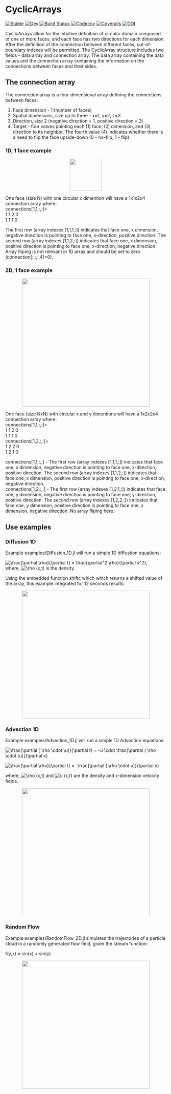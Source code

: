 # CyclicArrays


[![Stable](https://img.shields.io/badge/docs-stable-blue.svg)](https://udistr.github.io/CyclicArrays.jl/stable)
[![Dev](https://img.shields.io/badge/docs-dev-blue.svg)](https://udistr.github.io/CyclicArrays.jl/dev)
[![Build Status](https://travis-ci.org/udistr/CyclicArrays.jl.svg?branch=master)](https://travis-ci.org/udistr/CyclicArrays.jl)
[![Codecov](https://codecov.io/gh/udistr/CyclicArrays.jl/branch/master/graph/badge.svg)](https://codecov.io/gh/udistr/CyclicArrays.jl)
[![Coveralls](https://coveralls.io/repos/github/udistr/CyclicArrays.jl/badge.svg?branch=master)](https://coveralls.io/github/udistr/CyclicArrays.jl?branch=master)
[![DOI](https://zenodo.org/badge/248079407.svg)](https://zenodo.org/badge/latestdoi/248079407)



CyclicArrays allow for the intuitive definition of circular domain composed of one or more faces, and each face has two directions for each dimension. After the definition of the connection between different faces, out-of-boundary indexes will be permitted. The CyclicArray structure includes two fields - data array and connection array. The data array containing the data values and the connection array containing the information on the connections between faces and their sides.

## The connection array

The connection array is a four-dimensional array defining the connections between faces:
1. Face dimension - 1:(number of faces)
2. Spatial dimensions, size up to three - x=1, y=2, z=3
3. Direction, size 2 (negative direction = 1, positive direction = 2)
4. Target - four values pointing each (1) face, (2) dimension, and (3) direction to its neighbor. The fourth value (4) indicates whether there is a need to flip the face upside-down (0 - no-flip, 1 - flip).

### 1D, 1 face example

<p align="center"><img src="Images/CyclicArrayExample1D.png" height=100></p>

One face (size N) with one circular x dimention will have a 1x1x2x4 connection array where:  
connections[1,1,:,:]=  
 1  1  2  0  
 1  1  1  0  

 The first row (array indexes [1,1,1,:]) indicates that face one, x dimension, negative direction is pointing to face one, x-direction, positive direction. The second row (array indexes [1,1,2,:]) indicates that face one, x dimension, positive direction is pointing to face one, x-direction, negative direction. Array fliping is not relevant in 1D array and should be set to zero (connection[:,:,:,4]=0).


### 2D, 1 face example

<p align="center"><img src="Images/CyclicArrayExample2D.png" height=400></p>

One face (size NxN) with circular x and y dimentions will have a 1x2x2x4 connection array where:  
connections[1,1,:,:]=  
 1  1  2  0  
 1  1  1  0  
connections[1,2,:,:]=  
 1  2  2  0  
 1  2  1  0  

 connections[1,1,:,:] - The first row (array indexes [1,1,1,:]) indicates that face one, x dimension, negative direction is pointing to face one, x-direction, positive direction. The second row (array indexes [1,1,2,:]) indicates that face one, x dimension, positive direction is pointing to face one, x-direction, negative direction.  
 connections[1,2,:,:] -  The first row (array indexes [1,2,1,:]) indicates that face one, y dimension, negative direction is pointing to face one, y-direction, positive direction. The second row (array indexes [1,2,2,:]) indicates that face one, y dimension, positive direction is pointing to face one, x dimension, negative direction. No array fliping here.




## Use examples

### Diffusion 1D
Example examples/Diffusion_1D.jl will run a simple 1D diffustion equations:

![\frac{\partial \rho}{\partial t} = \frac{\partial^2 \rho}{\partial x^2}](https://render.githubusercontent.com/render/math?math=%5Cfrac%7B%5Cpartial%20%5Crho%7D%7B%5Cpartial%20t%7D%20%3D%20%5Cfrac%7B%5Cpartial%5E2%20%5Crho%7D%7B%5Cpartial%20x%5E2%7D),  
where, ![\rho (x,t)](https://render.githubusercontent.com/render/math?math=%5Crho%20(x%2Ct)) is the density.

Using the embedded function shiftc which which returns a shifted value of the array, this example integrated for 12 seconds results:

<p align="center"><img src="examples/Diffusion1D.gif" height=400></p>




### Advection 1D

Example examples/Advection_1D.jl will run a simple 1D Advection equations:

![\frac{\partial ( \rho \cdot \u)}{\partial t} = -u \cdot \frac{\partial ( \rho \cdot \u)}{\partial x}](https://render.githubusercontent.com/render/math?math=%5Cfrac%7B%5Cpartial%20(%20%5Crho%20%5Ccdot%20%5Cu)%7D%7B%5Cpartial%20t%7D%20%3D%20-u%20%5Ccdot%20%5Cfrac%7B%5Cpartial%20(%20%5Crho%20%5Ccdot%20%5Cu)%7D%7B%5Cpartial%20x%7D)  

![\frac{\partial \rho}{\partial t} = -\frac{\partial ( \rho \cdot u)}{\partial x}](https://render.githubusercontent.com/render/math?math=%5Cfrac%7B%5Cpartial%20%5Crho%7D%7B%5Cpartial%20t%7D%20%3D%20-%5Cfrac%7B%5Cpartial%20(%20%5Crho%20%5Ccdot%20u)%7D%7B%5Cpartial%20x%7D)

where, ![\rho (x,t)](https://render.githubusercontent.com/render/math?math=%5Crho%20(x%2Ct)) and ![u (x,t)](https://render.githubusercontent.com/render/math?math=u%20(x%2Ct)) are the density and x-dimension velocity fields.


<p align="center"><img src="examples/Advection1D.gif" height=400></p>




### Random Flow

Example examples/RandomFlow_2D.jl simulates the trajectories of a particle cloud in a randomly generated flow field, given the stream function:

f(y,x) = sin(x) + sin(y)

<p align="center"><img src="examples/RandomFlow_2D.gif" height=400></p>



